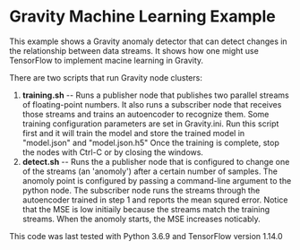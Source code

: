 # Gravity Machine Learning Example
This example shows a Gravity anomaly detector that can detect changes in the relationship between data streams. It shows how one might use TensorFlow to implement macine learning in Gravity.

There are two scripts that run Gravity node clusters:

1. **training.sh** -- Runs a publisher node that publishes two parallel streams of floating-point numbers. It also runs a subscriber node that receives those streams and trains an autoencoder to recognize them.  Some training configuration parameters are set in Gravity.ini.  Run this script first and it will train the model and store the trained model in "model.json" and "model.json.h5"  Once the training is complete, stop the nodes with Ctrl-C or by closing the windows.
2. **detect.sh** -- Runs the a publisher node that is configured to change one of the streams (an 'anomoly') after a certain number of samples.  The anomoly point is configured by passing a command-line argument to the python node.  The subscriber node runs the streams through the autoencoder trained in step 1 and reports the mean squred error.  Notice that the MSE is low initiaily because the streams match the training streams.  When the anomoly starts, the MSE increases noticably.

This code was last tested with Python 3.6.9 and TensorFlow version 1.14.0

